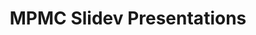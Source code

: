 ---
title: "MPMC Slidev Presentations"
description: "Interactive slide presentations for Microprocessor and Microcontroller (4341101) course - EC Semester 4"
summary: "Collection of Slidev presentations covering microprocessor basics and related topics for MPMC course"
tags: ["slidev", "presentations", "mpmc", "microprocessor", "microcontroller", "4341101", "11-ec", "semester-4"]
cascade:
  showReadingTime: false
  showWordCount: false
  showPagination: false
---